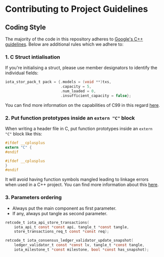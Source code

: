 # Contributing to Project Guidelines

## Coding Style
The majority of the code in this repository adheres to [Google's C++ guidelines](https://google.github.io/styleguide/cppguide.html). Below are additional rules which we adhere to:

### 1. C Struct intialisation
If you're initialising a struct, please use member designators to identify the individual fields:
```c
iota_stor_pack_t pack = {.models = (void **)txs,
                         .capacity = 5,
                         .num_loaded = 0,
                         .insufficient_capacity = false};
```

You can find more information on the capabilities of C99 in this regard [here](https://en.cppreference.com/w/c/language/struct_initialization).

### 2. Put function prototypes inside an `extern "C"` block

When writing a header file in C, put function prototypes inside an `extern "C"` block like this:

```c
#ifdef __cplusplus
extern "C" {
#endif

#ifdef __cplusplus
}
#endif
```

It will avoid having function symbols mangled leading to linkage errors when used in a C++ project. You can find more information about this [here](https://stackoverflow.com/questions/3789340/combining-c-and-c-how-does-ifdef-cplusplus-work).

### 3. Parameters ordering

- Always put the main component as first parameter.
- If any, always put tangle as second parameter.

```c
retcode_t iota_api_store_transactions(
    iota_api_t const *const api, tangle_t *const tangle,
    store_transactions_req_t const *const req);

retcode_t iota_consensus_ledger_validator_update_snapshot(
    ledger_validator_t const *const lv, tangle_t *const tangle,
    iota_milestone_t *const milestone, bool *const has_snapshot);
```
